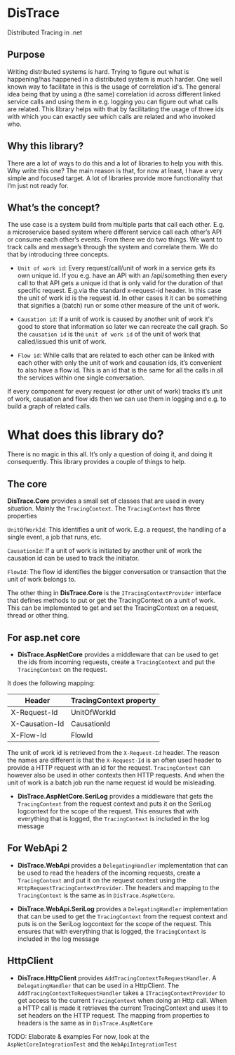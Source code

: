 # DisTrace

Distributed Tracing in .net

## Purpose

Writing distributed systems is hard. Trying to figure out what is happening/has happened in a distributed system is much harder. 
One well known way to facilitate in this is the usage of correlation id's. The general idea being that by using a (the same) correlation id across different linked service calls and using them in e.g. logging you can figure out what calls are related. This library helps with that by facilitating the usage of three ids with which you can exactly see which calls are related and who invoked who.

## Why this library?

There are a lot of ways to do this and a lot of libraries to help you with this. Why write this one? The main reason is that, for now at least, I have a very simple and focused target. A lot of libraries provide more functionality that I’m just not ready for.

## What’s the concept?

The use case is a system build from multiple parts that call each other. E.g. a microservice based system where different service call each other’s API or consume each other’s events. From there we do two things. We want to track calls and message’s through the system and correlate them. We do that by introducing three concepts.

* `Unit of work id`: Every request/call/unit of work in a service gets its own unique id. If you e.g. have an API with an /api/something then every call to that API gets a unique id that is only valid for the duration of that specific request. E.g.via the standard x-request-id header. In this case the unit of work id is the request id. In other cases it it can be something that signifies a (batch) run or some other measure of the unit of work.

* `Causation id`: If a unit of work is caused by another unit of work it's good to store that information so later we can recreate the call graph. So the `causation id` is the `unit of work id` of the unit of work that called/issued this unit of work.

* `Flow id`: While calls that are related to each other can be linked with each other with only the unit of work and causation ids, it’s convenient to also have a flow id. This is an id that is the same for all the calls in all the services within one single conversation.

If every component for every request (or other unit of work)  tracks it’s unit of work, causation and flow ids then we can use them in logging and e.g. to build a graph of related calls.

# What does this library do?

There is no magic in this all. It’s only a question of doing it, and doing it consequently. This library provides a couple of things to help.

## The core

**DisTrace.Core** provides a small set of classes that are used in every situation. Mainly the `TracingContext`. The `TracingContext` has three properties

`UnitOfWorkId`: This identifies a unit of work. E.g. a request, the handling of a single event, a job that runs, etc. 

`CausationId`: If a unit of work is initiated by another unit of work the causation id can be used to track the initiator.

`FlowId`: The flow id identifies the bigger conversation or transaction that the unit of work belongs to.

The other thing in **DisTrace.Core** is the  `ITracingContextProvider` interface that defines methods to put or get the TracingContext on a unit of work. This can be implemented to get and set the TracingContext on a request, thread or other thing. 

## For asp.net core

* **DisTrace.AspNetCore** provides a middleware that can be used to get the ids from incoming requests, create a `TracingContext` and put the `TracingContext` on the request.

It does the following mapping:

Header | TracingContext property |
---|---|
X-Request-Id | UnitOfWorkId |
X-Causation-Id | CausationId |
X-Flow-Id | FlowId |

The unit of work id is retrieved from the `X-Request-Id` header. The reason the names are different is that the `X-Request-Id` is an often used header to provide a HTTP request with an id for the request. `TracingContext` can however also be used in other contexts then HTTP requests. And when the unit of work is a batch job run the name request id would be misleading.

* **DisTrace.AspNetCore.SeriLog** provides a middleware that gets the `TracingContext` from the request context and puts it on the SeriLog logcontext for the scope of the request. This ensures that with everything that is logged, the `TracingContext` is included in the log message

## For WebApi 2

* **DisTrace.WebApi** provides a `DelegatingHandler` implementation that can be used to read the headers of the incoming requests, create a `TracingContext` and put it on the request context using the `HttpRequestTracingContextProvider`. The headers and mapping to the `TracingContext` is the same as in `DisTrace.AspNetCore`.

* **DisTrace.WebApi.SeriLog** provides a `DelegatingHandler` implementation that can be used to get the `TracingContext` from the request context and puts is on the SeriLog logcontext for the scope of the request. This ensures that with everything that is logged, the `TracingContext` is included in the log message

## HttpClient

* **DisTrace.HttpClient** provides `AddTracingContextToRequestHandler`. A `DelegatingHandler` that can be used in a HttpClient. The `AddTracingContextToRequestHandler` takes a `ITracingContextProvider` to get access to the current `TracingContext` when doing an Http call. When a HTTP call is made it retrieves the current TracingContext and uses it to set headers on the HTTP request. The mapping from properties to headers is the same as in `DisTrace.AspNetCore`



TODO: Elaborate & examples
For now, look at the `AspNetCoreIntegrationTest` and the `WebApiIntegrationTest` 
